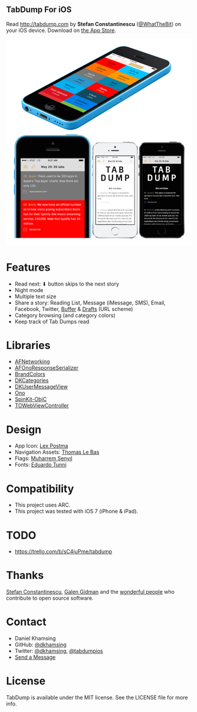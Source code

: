 TabDump For iOS
---------------

Read http://tabdump.com by **Stefan Constantinescu** ([@WhatTheBit](https://twitter.com/WhatTheBit)) on your iOS device. Download on [the App Store](https://itunes.apple.com/us/app/tab-dump/id868214144).

![](assets/screenshots/screenshot.png)


# Features

- Read next: ⬇ button skips to the next story
- Night mode
- Multiple text size
- Share a story: Reading List, Message (iMessage, SMS), Email, Facebook, Twitter, [Buffer](https://bufferapp.com/app) & [Drafts](http://agiletortoise.com/drafts/) (URL scheme)
- Category browsing (and category colors)
- Keep track of Tab Dumps read


# Libraries

- [AFNetworking](http://afnetworking.com/)
- [AFOnoResponseSerializer](https://github.com/AFNetworking/AFOnoResponseSerializer)
- [BrandColors](https://github.com/dkhamsing/BrandColors)
- [DKCategories](https://github.com/dkhamsing/DKCategories)
- [DKUserMessageView](https://github.com/dkhamsing/DKUserMessageView)
- [Ono](https://github.com/mattt/Ono)
- [SpinKit-ObjC](https://github.com/raymondjavaxx/SpinKit-ObjC)
- [TOWebViewController](https://github.com/TimOliver/TOWebViewController)


# Design

- App Icon: [Lex Postma](http://www.lexpostma.me)
- Navigation Assets: [Thomas Le Bas](http://thomaslebas.com)
- Flags: [Muharrem Şenyıl](https://dribbble.com/msenyil)
- Fonts: [Eduardo Tunni](http://www.tipo.net.ar)


# Compatibility

- This project uses ARC.
- This project was tested with iOS 7 (iPhone & iPad).


# TODO

- https://trello.com/b/sC4juPme/tabdump


# Thanks

[Stefan Constantinescu](http://tabdump.com), [Galen Gidman](http://brandcolors.net) and the [wonderful people](https://github.com/stars/dkhamsing) who contribute to open source software.


# Contact

- Daniel Khamsing
- GitHub: [@dkhamsing](https://github.com/dkhamsing)
- Twitter: [@dkhamsing](https://twitter.com/dkhamsing), [@tabdumpios](https://twitter.com/tabdumpios)
- [Send a Message](http://dkhamsing.tumblr.com/ask)


# License

TabDump is available under the MIT license. See the LICENSE file for more info.